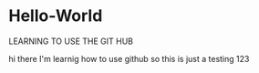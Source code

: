 # Hello-World
LEARNING TO USE THE GIT HUB

 hi there 
 I'm learnig how to use github so this is just a testing 123
